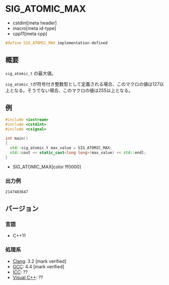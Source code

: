 # SIG_ATOMIC_MAX
* cstdint[meta header]
* macro[meta id-type]
* cpp11[meta cpp]

```cpp
#define SIG_ATOMIC_MAX implementation-defined
```

## 概要
`sig_atomic_t` の最大値。

`sig_atomic_t`が符号付き整数型として定義される場合、このマクロの値は127以上となる。そうでない場合、このマクロの値は255以上となる。


## 例
```cpp example
#include <iostream>
#include <cstdint>
#include <csignal>

int main()
{
  std::sig_atomic_t max_value = SIG_ATOMIC_MAX;
  std::cout << static_cast<long long>(max_value) << std::endl;
}
```
* SIG_ATOMIC_MAX[color ff0000]

### 出力例
```
2147483647
```


## バージョン
### 言語
- C++11

### 処理系
- [Clang](/implementation.md#clang): 3.2 [mark verified]
- [GCC](/implementation.md#gcc): 4.4 [mark verified]
- [ICC](/implementation.md#icc): ??
- [Visual C++](/implementation.md#visual_cpp): ??
